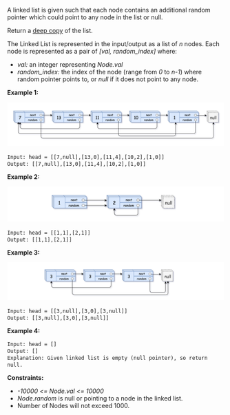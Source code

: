 A linked list is given such that each node contains an additional random pointer which could point to any node in the list or null.

Return a [deep copy](https://en.wikipedia.org/wiki/Object_copying#Deep_copy) of the list.

The Linked List is represented in the input/output as a list of *n* nodes. Each node is represented as a pair of *[val, random_index]* where:

* *val:* an integer representing *Node.val*
* *random_index:* the index of the node (range from *0* to *n-1*) where random pointer points to, or *null* if it does not point to any node.

**Example 1:**

![](e1.png)

```
Input: head = [[7,null],[13,0],[11,4],[10,2],[1,0]]
Output: [[7,null],[13,0],[11,4],[10,2],[1,0]]
```

**Example 2:**

![](e2.png)

```
Input: head = [[1,1],[2,1]]
Output: [[1,1],[2,1]]
```

**Example 3:**

![](e3.png)

```
Input: head = [[3,null],[3,0],[3,null]]
Output: [[3,null],[3,0],[3,null]]
```

**Example 4:**

```
Input: head = []
Output: []
Explanation: Given linked list is empty (null pointer), so return null.

```

**Constraints:**

* *-10000 <= Node.val <= 10000*
* *Node.random* is null or pointing to a node in the linked list.
* Number of Nodes will not exceed 1000.